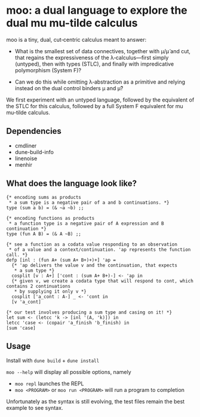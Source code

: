 # moo: a dual language to explore the dual mu mu-tilde calculus

moo is a tiny, dual, cut‑centric calculus meant to answer:

- What is the smallest set of data connectives, together with μ/μ̃ and cut, that regains the expressiveness of the λ‑calculus—first simply (untyped), then with types (STLC), and finally with impredicative polymorphism (System F)?

- Can we do this while omitting λ‑abstraction as a primitive and relying instead on the dual control binders μ and μ̃?

We first experiment with an untyped language, followed by the equivalent of the STLC for this calculus, followed by a 
full System F equivalent for mu mu-tilde calculus.

## Dependencies
- cmdliner
- dune-build-info
- linenoise
- menhir

## What does the language look like?

```
{* encoding sums as products
 * a sum type is a negative pair of a and b continuations. *}
type (sum a b) = (& ~a ~b) ;;

{* encoding functions as products
 * a function type is a negative pair of A expression and B continuation *}
type (fun A B) = (& A ~B) ;;

{* see a function as a codata value responding to an observation
 * of a value and a context/continuation. 'ap represents the function call. *}
defp [inl : (fun A+ (sum A+ B+)+)+] 'ap =
  {* 'ap delivers the value v and the continuation, that expects
   * a sum type *}
  cosplit [v : A+] ['cont : (sum A+ B+)-] <- 'ap in
  {* given v, we create a codata type that will respond to cont, which contains 2 continuations
   * by supplying it only v *}
  cosplit ['a_cont : A-] _ <- 'cont in
  [v 'a_cont]

{* our test involves producing a sum type and casing on it! *}
let sum <- (letcc 'k -> [inl '(A, 'k)]) in
letcc 'case <- (copair 'a_finish 'b_finish) in
[sum 'case]
```

## Usage

Install with `dune build` + `dune install`

`moo --help` will display all possible options, namely
- `moo repl` launches the REPL
- `moo <PROGRAM>` or `moo run <PROGRAM>` will run a program to completion

Unfortunately as the syntax is still evolving, the test files remain the best example to see syntax.
